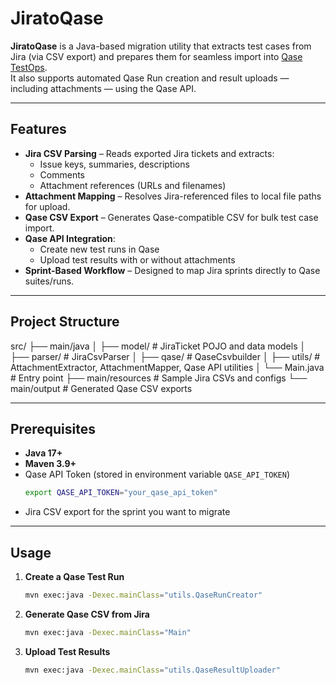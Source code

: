 # JiratoQase

**JiratoQase** is a Java-based migration utility that extracts test cases from Jira (via CSV export) and prepares them for seamless import into [Qase TestOps](https://qase.io).  
It also supports automated Qase Run creation and result uploads — including attachments — using the Qase API.

---

## Features

- **Jira CSV Parsing** – Reads exported Jira tickets and extracts:
    - Issue keys, summaries, descriptions
    - Comments
    - Attachment references (URLs and filenames)
- **Attachment Mapping** – Resolves Jira-referenced files to local file paths for upload.
- **Qase CSV Export** – Generates Qase-compatible CSV for bulk test case import.
- **Qase API Integration**:
    - Create new test runs in Qase
    - Upload test results with or without attachments
- **Sprint-Based Workflow** – Designed to map Jira sprints directly to Qase suites/runs.

---

## Project Structure

src/
├── main/java
│    ├── model/           # JiraTicket POJO and data models
│    ├── parser/          # JiraCsvParser
│    ├── qase/            # QaseCsvbuilder
│    ├── utils/           # AttachmentExtractor, AttachmentMapper, Qase API utilities
│    └── Main.java        # Entry point
├── main/resources        # Sample Jira CSVs and configs
└── main/output           # Generated Qase CSV exports

---

## Prerequisites

- **Java 17+**
- **Maven 3.9+**
- Qase API Token (stored in environment variable `QASE_API_TOKEN`)
  ```bash
  export QASE_API_TOKEN="your_qase_api_token"
- Jira CSV export for the sprint you want to migrate

---

## Usage

1. **Create a Qase Test Run**
   ```bash
   mvn exec:java -Dexec.mainClass="utils.QaseRunCreator"
2. **Generate Qase CSV from Jira**
   ```bash
   mvn exec:java -Dexec.mainClass="Main"
3. **Upload Test Results**
   ```bash
   mvn exec:java -Dexec.mainClass="utils.QaseResultUploader"